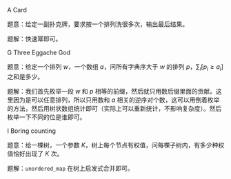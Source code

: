 A Card

题意：给定一副扑克牌，要求按一个排列洗很多次，输出最后结果。

题解：快速幂即可。



G Three Eggache God

题意：给定一个排列 $w$，一个数组 $a$，问所有字典序大于 $w$ 的排列 $p$，$\sum_{i}[p_i \geqslant a_i]$ 之和是多少。

题解：我们首先枚举一段 $w$ 和 $p$ 相等的前缀，然后就只用数后缀里面的贡献。这里因为是可以任意排列，所以只用数和 $a$ 相关的逆序对个数，这可以用倒着枚举的方法，然后用树状数组统计即可（实际上可以重新统计，不影响复杂度）。然后枚举一下不同的位是谁即可。



I Boring counting

题意：给一棵树，一个参数 $K$，树上每个节点有权值，问每棵子树内，有多少种权值恰好出现了 $K$ 次。

题解：`unordered_map` 在树上启发式合并即可。